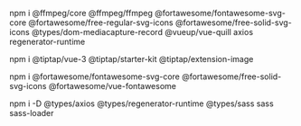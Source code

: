 npm i @ffmpeg/core @ffmpeg/ffmpeg @fortawesome/fontawesome-svg-core @fortawesome/free-regular-svg-icons @fortawesome/free-solid-svg-icons @types/dom-mediacapture-record @vueup/vue-quill axios regenerator-runtime

npm i @tiptap/vue-3 @tiptap/starter-kit @tiptap/extension-image

npm i @fortawesome/fontawesome-svg-core @fortawesome/free-solid-svg-icons @fortawesome/vue-fontawesome

npm i -D @types/axios @types/regenerator-runtime @types/sass sass sass-loader
